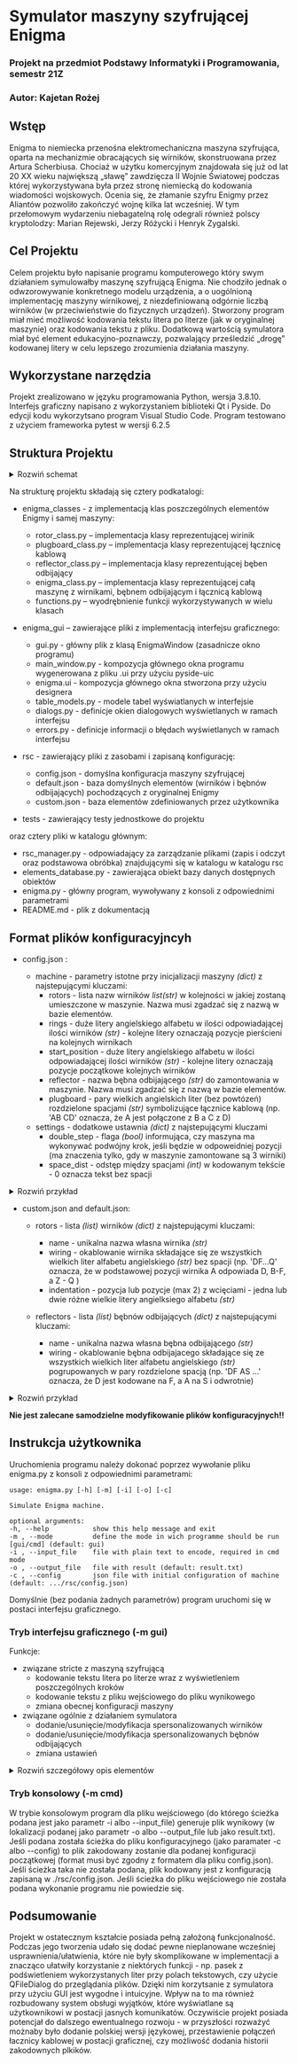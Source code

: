 # Symulator maszyny szyfrującej Enigma
### Projekt na przedmiot Podstawy Informatyki i Programowania, semestr 21Z
### Autor: Kajetan Rożej
## Wstęp
Enigma to niemiecka przenośna elektromechaniczna maszyna szyfrująca, oparta na mechanizmie obracających się wirników, skonstruowana przez Artura Scherbiusa. Chociaż w użytku komercyjnym znajdowała się już od lat 20 XX wieku największą „sławę” zawdzięcza II Wojnie Światowej podczas której wykorzystywana była przez stronę niemiecką do kodowania wiadomości wojskowych. Ocenia się, że złamanie szyfru Enigmy przez Aliantów pozwoliło zakończyć wojnę kilka lat wcześniej. W tym przełomowym wydarzeniu niebagatelną rolę odegrali również polscy kryptolodzy: Marian Rejewski, Jerzy Różycki i Henryk Zygalski.

## Cel Projektu
Celem projektu było napisanie programu komputerowego który swym działaniem symulowałby maszynę szyfrującą Enigma. Nie chodziło jednak o odwzorowywanie konkretnego modelu urządzenia, a o uogólnioną implementację maszyny wirnikowej, z niezdefiniowaną odgórnie liczbą wirników (w przeciwieństwie do fizycznych urządzeń). Stworzony program miał mieć możliwość kodowania tekstu litera po literze (jak w oryginalnej maszynie) oraz kodowania tekstu z pliku. Dodatkową wartością symulatora miał być element edukacyjno-poznawczy, pozwalający prześledzić „drogę” kodowanej litery w celu lepszego zrozumienia działania maszyny.

## Wykorzystane narzędzia
Projekt zrealizowano w języku programowania Python, wersja 3.8.10. Interfejs graficzny napisano z wykorzystaniem biblioteki Qt i Pyside. Do edycji kodu wykorzytsano program Visual Studio Code. Program testowano z użyciem frameworka pytest w wersji 6.2.5

## Struktura Projektu

<details><summary>Rozwiń schemat</summary>

	.
    |_ enigma_classes
	|	|_ rotor_class.py
	|	|_ plugboard_class.py
	|	|_ reflector_class.py
	|	|_ enigma_class.py
	|	|_ functions.py
	|
    |_ enigma_gui
    |	|_ gui.py
    |	|_ main_window.py
    |	|_ enigma.ui
    |	|_ table_models.py
    |	|_ dialogs.py
    |       |_ errors.py
    |
    |_    rsc
    |	|_ config.json
    |	|_ default.json
    |	|_ custom. json
    |
    |_   tests
    |	|_ test_rotor_class.py
    |	|_ test_plugboard_class.py
    |	|_ test_reflector_class.py
    |	|_ test_enigma_class.py
    |	|_ test_functions.py
    |	|_ test_rsc_manager.py
    |	|_ test_elements_database.py
    |
    |_ rsc_manager.py
    |_ elements_database.py
    |_ enigma.py
    |_ README.md

</details>

Na strukturę projektu składają się cztery podkatalogi:

 - enigma_classes - z implementacją klas poszczególnych elementów Enigmy i samej maszyny:
	 -  rotor_class.py – implementacja klasy reprezentującej wirinik
	 - plugboard_class.py – implementacja klasy reprezentującej łącznicę kablową
	 - reflector_class.py – implementacja klasy reprezentującej bęben odbijający
	 -  enigma_class.py – implementacja klasy reprezentującej całą maszynę z wirnikami, bębnem odbijającym i łącznicą kablową
	 - functions.py – wyodrębnienie funkcji wykorzystywanych w wielu klasach

 -  enigma_gui – zawierające pliki z implementacją interfejsu graficznego:
	 - gui.py - główny plik z klasą EnigmaWindow (zasadnicze okno programu)
	 - main_window.py - kompozycja głównego okna programu wygenerowana z pliku .ui przy użyciu pyside-uic
	 - enigma.ui - kompozycja głównego okna stworzona przy użyciu designera
	 - table_models.py - modele tabel wyświatlanych w interfejsie
	 - dialogs.py - definicje okien dialogowych wyświetlanych w ramach interfejsu
     - errors.py - definicje informacji o błędach wyświetlanych w ramach interfejsu

- rsc - zawierający pliki z zasobami i zapisaną konfigurację:
     - config.json - domyślna konfiguracja maszyny szyfrującej
     - default.json - baza domyślnych elementów (wirników i bębnów odbijających) pochodzących z oryginalnej Enigmy
     - custom.json - baza elementów zdefiniowanych przez użytkownika

- tests - zawierający testy jednostkowe do projektu

oraz cztery pliki w katalogu głównym:

- rsc_manager.py - odpowiadający za zarządzanie plikami (zapis i odczyt oraz podstawowa obróbka) znajdującymi się w katalogu w katalogu rsc
- elements_database.py - zawierająca obiekt bazy danych dostępnych obiektów
- enigma.py - główny program, wywoływany z konsoli z odpowiednimi parametrami
- README.md - plik z dokumentacją


## Format plików konfiguracyjncyh

- config.json :

    - machine - parametry istotne przy inicjalizacji maszyny _(dict)_ z najstepującymi kluczami:
        - rotors - lista nazw wirników _list(str)_ w kolejności w jakiej zostaną umieszczone w maszynie. Nazwa musi zgadzać się z nazwą w bazie elementów.
        - rings - duże litery angielskiego alfabetu w ilości odpowiadającej ilości wirników _(str)_ - kolejne litery oznaczają pozycje pierścieni na  kolejnych wirnikach
        - start_position - duże litery angielskiego alfabetu w ilości odpowiadającej ilości wirników _(str)_ - kolejne litery oznaczają pozycje początkowe kolejnych wirników
        - reflector - nazwa bębna odbijającego _(str)_ do zamontowania w maszynie. Nazwa musi zgadzać się z nazwą w bazie elementów.
        - plugboard - pary wielkich angielskich liter (bez powtózeń) rozdzielone spacjami _(str)_ symbolizujące łącznice kablową (np. 'AB CD' oznacza, że A jest połączone z B a C z D)
    - settings - dodatkowe ustawnia _(dict)_ z najstepującymi kluczami
        - double_step - flaga _(bool)_ informująca, czy maszyna ma wykonywać podwójny krok, jeśli będzie w odpoweidniej pozycji (ma znaczenia tylko, gdy w maszynie zamontowane są 3 wirniki)
        - space_dist - odstęp między spacjami _(int)_ w kodowanym tekście - 0 oznacza tekst bez spacji

<details><summary>Rozwiń przykład</summary>

```
    {
        "machine": {
            "rotors": [
            ],
            "rings": "QAA",
            "start_positions": "TAA",
            "reflector": "reflectorUKWC",
            "plugboard": "AS DF RY"
        },
        "settings": {
            "double_step": true
            "space_dist": 5
        }
    }
```
</details>

- custom.json and default.json:
    - rotors - lista _(list)_ wirników _(dict)_ z najstepującymi kluczami:
        - name - unikalna nazwa własna wirnika _(str)_
        - wiring - okablowanie wirnika składające się ze wszystkich wielkich liter alfabetu angielskiego _(str)_ bez spacji (np. 'DF...Q' oznacza, że w podstawowej pozycji wirnika A odpowiada D, B-F, a Z - Q )
        - indentation - pozycja lub pozycje (max 2) z wcięciami - jedna lub dwie różne wielkie litery angielksiego alfabetu _(str)_

    - reflectors - lista _(list)_ bębnów odbijających _(dict)_ z najstepującymi kluczami:
        - name - unikalna nazwa własna bębna odbijającego _(str)_
        - wiring - okablowanie bębna odbijajacego składające się ze wszystkich wielkich liter alfabetu angielskiego _(str)_  pogrupowanych w pary rozdzielone spacją (np. 'DF AS ...' oznacza, że D jest kodowane na F, a A na S i odwrotnie)

<details><summary>Rozwiń przykład</summary>

 ```
{
        "rotors": [

            {
                "name": "ROTOR1",
                "wiring": "ABCDEFGHIJKLMNOPQRSTUVWXYZ",
                "indentations": "AF"
            },

            {
                "name": "ROTOE1",
                "wiring": "BCDEFGHIJKLMNOPQRSTUVWXYZA",
                "indentations": "T"
            }
        ],
        "reflectors": [

            {
                "name": "reflectorUKWB",
                "wiring": "AY BR CU DH EQ FS GL IP JX KN MO TZ VW"
            }
        ]
    }
```
</details>

**Nie jest zalecane samodzielne modyfikowanie plików konfiguracyjnych!!**

## Instrukcja użytkownika
Uruchomienia programu należy dokonać poprzez wywołanie pliku enigma.py z konsoli z odpowiednimi parametrami:

    usage: enigma.py [-h] [-m] [-i] [-o] [-c]

    Simulate Enigma machine.

    optional arguments:
    -h, --help           show this help message and exit
    -m , --mode          define the mode in wich programme should be run [gui/cmd] (default: gui)
    -i , --input_file    file with plain text to encode, required in cmd mode
    -o , --output_file   file with result (default: result.txt)
    -c , --config        json file with initial configuration of machine (default: .../rsc/config.json)

Domyślnie (bez podania żadnych parametrów) program uruchomi się w postaci interfejsu graficznego.

### Tryb interfejsu graficznego (-m gui)
Funkcje:
- związane stricte z maszyną szyfrującą
    - kodowanie tekstu litera po literze wraz z wyświetleniem poszczególnych kroków
    - kodowanie tekstu z pliku wejściowego do pliku wynikowego
    - zmiana obecnej konfiguracji maszyny
- związane ogólnie z działaniem symulatora
    - dodanie/usunięcie/modyfikacja spersonalizowanych wirników
    - dodanie/usunięcie/modyfikacja spersonalizowanych bębnów odbijających
    - zmiana ustawień


<details><summary>Rozwiń szczegółowy opis elementów</summary>

#### Kodowanie litera po literze
- _Letter to encrypt_ - JEDNA duża litera alfabetu angielskiego do zakodowania
- _Encrypt_ - koduje literę podaną w polu _Letter to encrypt_

#### Kodowanie z pliku
- _Browse (input file)_ - otwiera okno do wyboru pliku do zakodowania
- _Browse (output file)_ - otwiera okno do wyboru pliku wynikowego
- _Encrypt_ - koduje tekst z pliku wejściowego do pliku wynikowego w obecnej konfiguracji

#### Zmiana obecnej konfiguracji
 - Przycisk _+_ - otwiera okno dodania wirnika do maszyny (z bazy elementów). Po dodaniu rotor zostaje dodany na koniec listy wirnika
 - _Load configuration from file_ - otwiera okno do wyboru pliku z konfiguracją. Format musi być zgodny z formatem pliku config.json
 - _Restore default configuration_ - przywraca domyślną konfigurację z pliku config.json UWAGA! - przywraca również domyślne ustawienia w settings
 - _Reflector_ - możliwość wyboru bębna odbijającego maszyny (z bazy elementów)
 - Plugboard _Set_ - ustawia podaną w polu tekstowym łącznicę kablową (jeśli format jest poprawny)
 - _Save as default_ - zapisuaje obecną konfigurację jako domyślną (do pliku config.json)
 - _Export_ - otwiera okno do wyboru pliku, do którgo obecne ustawienia mają zostać wyeksportowane

Bieżąca konfiguracja jest zmieniana na bieżąco i nie ma potrzeby jej zapisywać przed przełączeniem karty
Domyślna konfoguracja jest zmieniana tylko po kliknięciu w przycisk _Save as default_

 Dostepne po wybraniu wirnika z listy:
 - Przycisk _-_ - usuwa wybrany wirnik z listy
 - Przycisk /\\ - przesuwa wybrany wirnik o jedną pozycję w górę listy (jeśli wirnik jest na pierwszej pozycji - nic się nie dzieje)
 - Przycisk \\/ - przesuwa wybrany wirnik o jedną pozycję w dół listy (jeśli wirnik jest na ostatniej pozycji - nic się nie dzieje)
 - _Position_ - możliwość ustawienia pozcyji wirnika
 - _Ring_ -  możliwość ustawienia pierścienia wirnika

#### Dodanie/usunięcie/modyfikacja spersonalizowanych wirników
- Przycisk _+_ -
    - _Name_ -  nazwa nowego wirnika - nie może być pusta i musi być unikatowa
    - _Wiring_ - okabblowanie nowego wirnika - wszytskie wielkie litery angielskiego alfabetu bez spacji np. 'ABCDEFGHIJKLMNOPQRSTUVWXYZ'
    - _Indentation(s)_ - wcięcie nowego wirnika - jedna lub dwie wielkie litery angielskiego alfabaetu bez spacji np. 'AF'
    - _Cancel_ - anuluje dodawanie wirnika
    - _Add_ - dodaje wirnik jeśli wszytskie pola spełniają wymagania
- _Add from file_ - otwiera okno dialogowe do wyboru pliku z bazą danych do załadowania (musi być w formacie takim jak custom.json). UWAGA: Ładuje zarówno wirniki jak i bębny, więc w żadnej z baz nie może być konfliktu

Po wybraniu wirnika:
- Przycisk _-_ - usuwa wirnik z bazy jeśli aktualnie nie jest w użyciu (nie jest w bieżącej ani domyślnej konfiguracji)
- _Name_ -  nowa nazwa wirnika - nie może być pusta i musi być unikatowa
- _Wiring_ - nowe okabblowanie wirnika - wszytskie wielkie litery angielskiego alfabetu bez spacji np. 'ABCDEFGHIJKLMNOPQRSTUVWXYZ'
- _Indentation(s)_ - nowe wcięcie wirnika - jedna lub dwie wielkie litery angielskiego alfabaetu bez spacji np. 'AF'
- _Modify_ - modyfikuje wirnik zgodnie z powyższymi polami jeśli wszytskie pola spełniają wymagania

#### Dodanie/usunięcie/modyfikacja spersonalizowanych bębnów odbijających
- Przycisk _+_ -
    - _Name_ - nazwa nowego bębna - nie może być pusta i musi być unikatowa
    - _Wiring_ - okablowanie bebna - wsyztskie wielkie litery angielskiego alfabaetu pogrupowane w pary rozdzielone spacją np. 'AB CD EF GH IJ KL MN OP QR ST UV WX YZ'
    - _Cancel_ - anuluje dodwanie bębna
    - _Add_ - dodaje bęben jeśli wszytskie pola spełniają wymagania
- _Add from file_ - otwiera okno dialogowe do wyboru pliku z bazą danych do załadowania (musi być w formacie takim jak custom.json) UWAGA: Ładuje zarówno wirniki jak i bębny, więc w żadnej z baz nie może być konfliktu

Po wybraniu bębna:
- Przycisk _-_ - usuwa bęben z bazy jeśli aktualnie nie jest w użyciu (nie jest w bieżącej ani domyślnej konfiguracji)
- _Name_ - nowa nazwa istniejącego bębna - nie może być pusta i musi być unikatowa
- _Wiring_ - okablowanie bebna - wsyztskie wielkie litery angielskiego alfabaetu pogrupowane w pary rozdzielone spacją np. 'AB CD EF GH IJ KL MN OP QR ST UV WX YZ'
- _Modify_ - modyfikuje bęben zgodnie z powyższymi polami jeśli wszytskie pola spełniają wymagania

#### Ustawienia
- _Double step_ - zmienia aktywność podwójnego kroku - dostępne tylko przy 3 wirnikach w maszynie
- _Space after ... signs_ - ustala liczbę liter pomiędzy spacjami (jeśli 0 to tekst jest generowany bez spacji). Jeśli nowa wartość jest większa niż ilość już zakodowanych liter spacja jest dodawana przy pierwszym kodowaniu
- _Save as default_ - zapisuje bieżące ustawienia jako domyślne

Bieżące ustawienia są zmieniane na bieżąco i nie ma potrzeby ich zapisywać przed przełączeniem karty
domyślne ustawienia są zmieniane tylko po kliknięciu w przycisk _Save as default_

Każdej z funkcji odpowiada jedno okno programu, do którego przenieść się można dzięki rozwijanemu górnemu menu

</details>

### Tryb konsolowy (-m cmd)
W trybie konsolowym program dla pliku wejściowego (do którego ścieżka podana jest jako parametr -i albo --input_file) generuje plik wynikowy (w lokalizacji podanej jako parametr -o albo --output_file lub jako result.txt). Jeśli podana została ścieżka do pliku konfiguracyjnego (jako paramater -c albo --config) to plik zakodowany zostanie dla podanej konfiguracji początkowej (format musi być zgodny z formatem dla pliku config.json). Jeśli ścieżka taka nie została podana, plik kodowany jest z konfiguracją zapisaną w ./rsc/config.json. Jeśli ścieżka do pliku wejściowego nie została podana wykonanie programu nie powiedzie się.

## Podsumowanie
Projekt w ostatecznym kształcie posiada pełną założoną funkcjonalność. Podczas jego tworzenia udało się dodać pewne nieplanowane wcześniej usprawnienia/ułatwienia, które nie były skomplikowane w implementacji a znacząco ułatwiły korzystanie z niektórych funkcji - np. pasek z podświetleniem wykorzystanych liter przy polach tekstowych, czy użycie QFileDialog do przeglądania plików. Dzięki nim korzytsanie z symulatora przy użyciu GUI jest wygodne i intuicyjne. Wpływ na to ma również rozbudowany system obsługi wyjątków, które wyświatlane są użytkownikowi w postacji jasnych komunikatów. Oczywiście projekt posiada potencjał do dalszego ewentualnego rozwoju - w przyszłości rozważyć możnaby było dodanie polskiej wersji językowej, przestawienie połączeń łacznicy kablowej w postacji graficznej, czy możliwość dodania historii zakodownych plkików.



